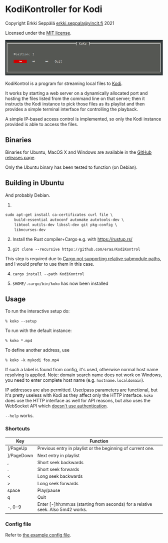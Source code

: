 # KodiKontroller for Kodi

Copyright Erkki Seppälä <erkki.seppala@vincit.fi> 2021

Licensed under the [MIT license](LICENSE.MIT).

![Screenshot of KodiKontroller playing a file](doc/screenshot.png)

KodiKontrol is a program for streaming local files to
[Kodi](https://kodi.tv/).

It works by starting a web server on a dynamically allocated port and
hosting the files listed from the command line on that server; then it
instructs the Kodi instance to pick those files as its playlist and
then provides a simple terminal interface for controlling the
playback.

A simple IP-based access control is implemented, so only the Kodi
instance provided is able to access the files.

## Binaries

Binaries for Ubuntu, MacOS X and Windows are available in the [GitHub releases
page](../../releases/latest/).

Only the Ubuntu binary has been tested to function (on Debian).

## Building in Ubuntu

And probably Debian.

1) 
```
sudo apt-get install ca-certificates curl file \
    build-essential autoconf automake autotools-dev \
	libtool xutils-dev libssl-dev git pkg-config \
	libncurses-dev
```

2) Install the Rust compiler+Cargo e.g. with https://rustup.rs/

3) `git clone --recursive https://github.com/eras/KodiKontrol`

This step is required due to [Cargo not supporting relative submodule
paths](https://github.com/rust-lang/cargo/issues/7992), and I would
prefer to use them in this case.

4) `cargo install --path KodiKontrol`

5) `$HOME/.cargo/bin/koko` has now been installed

## Usage

To run the interactive setup do:

`% koko --setup`

To run with the default instance:

`% koko *.mp4`

To define another address, use

`% koko -k mykodi foo.mp4`

If such a label is found from config, it's used, otherwise normal host
name resolving is applied. Note: domain search name does not work on
Windows, you need to enter complete host name
(e.g. `hostname.localdomain`).

IP addresses are also permitted. User/pass parameters are functional,
but it's pretty useless with Kodi as they affect only the HTTP
interface. `koko` does use the HTTP interface as well for API reasons,
but also uses the WebSocket API which [doesn't use
authentication](https://kodi.tv/article/kodi-remote-access-security-recommendations/).

`--help` works.

### Shortcuts

| Key        | Function                                                                        |
|------------|---------------------------------------------------------------------------------|
| [/PageUp   | Previous entry in playlist or the beginning of current one.                     |
| ]/PageDown | Next entry in playlist                                                          |
| ,          | Short seek backwards                                                            |
| .          | Short seek forwards                                                             |
| <          | Long seek backwards                                                             |
| >          | Long seek forwards                                                              |
| space      | Play/pause                                                                      |
| q          | Quit                                                                            |
| -, 0-9     | Enter [-]hh:mm:ss (starting from seconds) for a relative seek. Also 5m42 works. |

### Config file

Refer to [the example config file](koko.ini.example).
